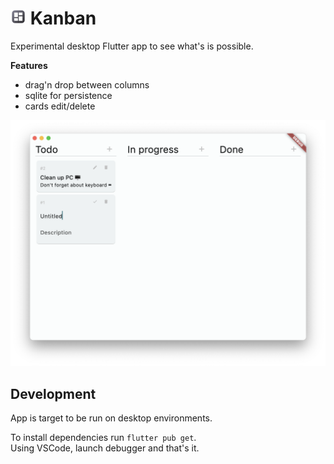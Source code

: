 # <img src="assets/logo_mac.png" style="vertical-align: baseline" width=25> Kanban

Experimental desktop Flutter app to see what's is possible.

**Features**
- drag'n drop between columns
- sqlite for persistence
- cards edit/delete

![screenshot](screenshot.png)


## Development

App is target to be run on desktop environments.


To install dependencies run `flutter pub get`.\
Using VSCode, launch debugger and that's it.
